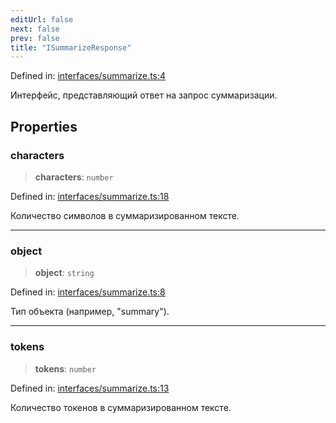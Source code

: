 ```yaml
---
editUrl: false
next: false
prev: false
title: "ISummarizeResponse"
---
```


Defined in: [interfaces/summarize.ts:4](https://github.com/zloishavrin/gigachat-node/blob/57d31c8e54122795ebc6ddf6fc86f8243ce2a4f8/src/interfaces/summarize.ts#L4)

Интерфейс, представляющий ответ на запрос суммаризации.

## Properties

### characters

> **characters**: `number`

Defined in: [interfaces/summarize.ts:18](https://github.com/zloishavrin/gigachat-node/blob/57d31c8e54122795ebc6ddf6fc86f8243ce2a4f8/src/interfaces/summarize.ts#L18)

Количество символов в суммаризированном тексте.

***

### object

> **object**: `string`

Defined in: [interfaces/summarize.ts:8](https://github.com/zloishavrin/gigachat-node/blob/57d31c8e54122795ebc6ddf6fc86f8243ce2a4f8/src/interfaces/summarize.ts#L8)

Тип объекта (например, "summary").

***

### tokens

> **tokens**: `number`

Defined in: [interfaces/summarize.ts:13](https://github.com/zloishavrin/gigachat-node/blob/57d31c8e54122795ebc6ddf6fc86f8243ce2a4f8/src/interfaces/summarize.ts#L13)

Количество токенов в суммаризированном тексте.
